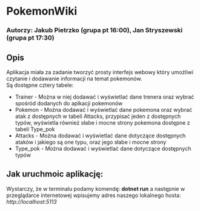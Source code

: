 # PokemonWiki

### Autorzy: Jakub Pietrzko (grupa pt 16:00), Jan Stryszewski (grupa pt 17:30)

## Opis
Aplikacja miała za zadanie tworzyć prosty interfejs webowy który umożliwi czytanie i dodawanie informacji na temat pokemonów.  
Są dostępne cztery tabele:  
- Trainer - Można w niej dodawać i wyświetlać dane trenera oraz wybrać spośród dodanych do aplkacji pokemonów
- Pokemon - Można dodawać i wyświetlać dane pokemona oraz wybrać atak z dostępnych w tabeli Attacks, przypisać jeden z dostępnych typów, wyświetla również słabe i mocne strony pokemona dostępne z tabeli Type_pok
- Attacks -  Można dodawać i wyświetlać dane dotyczące dostępnych ataków i jakiego są one typu, oraz jego słabe i mocne strony
- Type_pok - Można dodawać i wyświetlać dane dotyczące dostępnych typów


## Jak uruchmoic aplikację:
Wystarczy, że w terminalu podamy komendę: __dotnet run__ a następnie w przeglądarce internetowej wpisujemy adres naszego lokalnego hosta: _http://localhost:5113_

